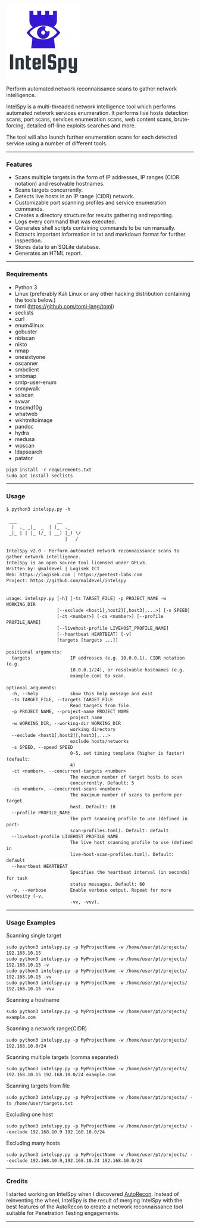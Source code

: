 ![Alt text](logo.png?raw=true "Title")

Perform automated network reconnaissance scans to gather network intelligence.

IntelSpy is a multi-threaded network intelligence tool which performs automated network services enumeration. It performs live hosts detection scans, port scans, services enumeration scans, web content scans, brute-forcing, detailed off-line exploits searches and more. 

The tool will also launch further enumeration scans for each detected service using a number of different tools.

---

### Features

* Scans multiple targets in the form of IP addresses, IP ranges (CIDR notation) and resolvable hostnames.
* Scans targets concurrently.
* Detects live hosts in an IP range (CIDR) network.
* Customizable port scanning profiles and service enumeration commands.
* Creates a directory structure for results gathering and reporting.
* Logs every command that was executed.
* Generates shell scripts containing commands to be run manually.
* Extracts important information in txt and markdown format for further inspection.
* Stores data to an SQLite database.
* Generates an HTML report.

---

### Requirements

* Python 3
* Linux (preferably Kali Linux or any other hacking distribution containing the tools below.)
* toml (https://github.com/toml-lang/toml)
* seclists
* curl
* enum4linux
* gobuster
* nbtscan
* nikto
* nmap
* onesixtyone
* oscanner
* smbclient
* smbmap
* smtp-user-enum
* snmpwalk
* sslscan
* svwar
* tnscmd10g
* whatweb
* wkhtmltoimage
* pandoc
* hydra
* medusa
* wpscan
* ldapsearch
* patator


```
pip3 install -r requirements.txt
sudo apt install seclists
```

---

### Usage

```
$ python3 intelspy.py -h

 ___               __        
  |  ._ _|_  _  | (_  ._     
 _|_ | | |_ (/_ | __) |_) \/ 
                      |   /  
                                
IntelSpy v2.0 - Perform automated network reconnaissance scans to gather network intelligence.
IntelSpy is an open source tool licensed under GPLv3.
Written by: @maldevel | Logisek ICT
Web: https://logisek.com | https://pentest-labs.com
Project: https://github.com/maldevel/intelspy


usage: intelspy.py [-h] [-ts TARGET_FILE] -p PROJECT_NAME -w WORKING_DIR
                   [--exclude <host1[,host2][,host3],...>] [-s SPEED]
                   [-ct <number>] [-cs <number>] [--profile PROFILE_NAME]
                   [--livehost-profile LIVEHOST_PROFILE_NAME]
                   [--heartbeat HEARTBEAT] [-v]
                   [targets [targets ...]]

positional arguments:
  targets               IP addresses (e.g. 10.0.0.1), CIDR notation (e.g.
                        10.0.0.1/24), or resolvable hostnames (e.g.
                        example.com) to scan.

optional arguments:
  -h, --help            show this help message and exit
  -ts TARGET_FILE, --targets TARGET_FILE
                        Read targets from file.
  -p PROJECT_NAME, --project-name PROJECT_NAME
                        project name
  -w WORKING_DIR, --working-dir WORKING_DIR
                        working directory
  --exclude <host1[,host2][,host3],...>
                        exclude hosts/networks
  -s SPEED, --speed SPEED
                        0-5, set timing template (higher is faster) (default:
                        4)
  -ct <number>, --concurrent-targets <number>
                        The maximum number of target hosts to scan
                        concurrently. Default: 5
  -cs <number>, --concurrent-scans <number>
                        The maximum number of scans to perform per target
                        host. Default: 10
  --profile PROFILE_NAME
                        The port scanning profile to use (defined in port-
                        scan-profiles.toml). Default: default
  --livehost-profile LIVEHOST_PROFILE_NAME
                        The live host scanning profile to use (defined in
                        live-host-scan-profiles.toml). Default: default
  --heartbeat HEARTBEAT
                        Specifies the heartbeat interval (in seconds) for task
                        status messages. Default: 60
  -v, --verbose         Enable verbose output. Repeat for more verbosity (-v,
                        -vv, -vvv).
```

---

### Usage Examples

Scanning single target

```
sudo python3 intelspy.py -p MyProjectName -w /home/user/pt/projects/ 192.168.10.15
sudo python3 intelspy.py -p MyProjectName -w /home/user/pt/projects/ 192.168.10.15 -v
sudo python3 intelspy.py -p MyProjectName -w /home/user/pt/projects/ 192.168.10.15 -vv
sudo python3 intelspy.py -p MyProjectName -w /home/user/pt/projects/ 192.168.10.15 -vvv
```

Scanning a hostname

```
sudo python3 intelspy.py -p MyProjectName -w /home/user/pt/projects/ example.com
```

Scanning a network range(CIDR)

```
sudo python3 intelspy.py -p MyProjectName -w /home/user/pt/projects/ 192.168.10.0/24
```

Scanning multiple targets (comma separated)

```
sudo python3 intelspy.py -p MyProjectName -w /home/user/pt/projects/ 192.168.10.15 192.168.10.0/24 example.com
```

Scanning targets from file

```
sudo python3 intelspy.py -p MyProjectName -w /home/user/pt/projects/ -ts /home/user/targets.txt
```

Excluding one host

```
sudo python3 intelspy.py -p MyProjectName -w /home/user/pt/projects/ --exclude 192.168.10.9 192.168.10.0/24
```

Excluding many hosts

```
sudo python3 intelspy.py -p MyProjectName -w /home/user/pt/projects/ --exclude 192.168.10.9,192.168.10.24 192.168.10.0/24
```

---

### Credits

I started working on IntelSpy when I discovered [AutoRecon](https://github.com/Tib3rius/AutoRecon). Instead of reinventing the wheel, IntelSpy is the result of merging IntelSpy with the best features of the AutoRecon to create a network reconnaissance tool suitable for Penetration Testing engagements.

---
